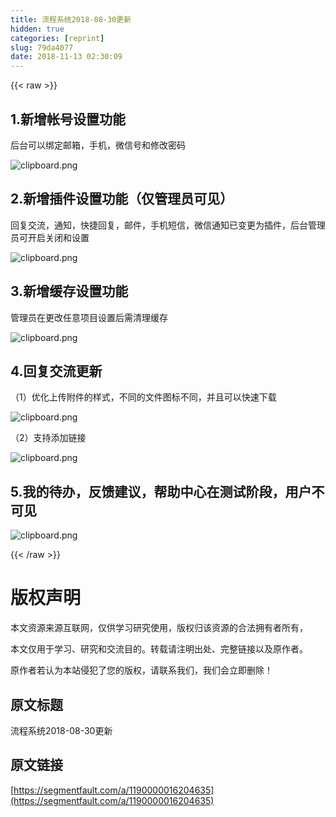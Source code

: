 ```yaml
---
title: 流程系统2018-08-30更新
hidden: true
categories: [reprint]
slug: 79da4077
date: 2018-11-13 02:30:09
---
```


{{< raw >}}
<h2>1.&#x65B0;&#x589E;&#x5E10;&#x53F7;&#x8BBE;&#x7F6E;&#x529F;&#x80FD;</h2><p>&#x540E;&#x53F0;&#x53EF;&#x4EE5;&#x7ED1;&#x5B9A;&#x90AE;&#x7BB1;&#xFF0C;&#x624B;&#x673A;&#xFF0C;&#x5FAE;&#x4FE1;&#x53F7;&#x548C;&#x4FEE;&#x6539;&#x5BC6;&#x7801;</p><p><span class="img-wrap"><img data-src="/img/bVbf9Ea?w=1076&amp;h=657" src="https://static.alili.tech/img/bVbf9Ea?w=1076&amp;h=657" alt="clipboard.png" title="clipboard.png"></span></p><h2>2.&#x65B0;&#x589E;&#x63D2;&#x4EF6;&#x8BBE;&#x7F6E;&#x529F;&#x80FD;&#xFF08;&#x4EC5;&#x7BA1;&#x7406;&#x5458;&#x53EF;&#x89C1;&#xFF09;</h2><p>&#x56DE;&#x590D;&#x4EA4;&#x6D41;&#xFF0C;&#x901A;&#x77E5;&#xFF0C;&#x5FEB;&#x6377;&#x56DE;&#x590D;&#xFF0C;&#x90AE;&#x4EF6;&#xFF0C;&#x624B;&#x673A;&#x77ED;&#x4FE1;&#xFF0C;&#x5FAE;&#x4FE1;&#x901A;&#x77E5;&#x5DF2;&#x53D8;&#x66F4;&#x4E3A;&#x63D2;&#x4EF6;&#xFF0C;&#x540E;&#x53F0;&#x7BA1;&#x7406;&#x5458;&#x53EF;&#x5F00;&#x542F;&#x5173;&#x95ED;&#x548C;&#x8BBE;&#x7F6E;</p><p><span class="img-wrap"><img data-src="/img/bVbf9FA?w=1148&amp;h=879" src="https://static.alili.tech/img/bVbf9FA?w=1148&amp;h=879" alt="clipboard.png" title="clipboard.png"></span></p><h2>3.&#x65B0;&#x589E;&#x7F13;&#x5B58;&#x8BBE;&#x7F6E;&#x529F;&#x80FD;</h2><p>&#x7BA1;&#x7406;&#x5458;&#x5728;&#x66F4;&#x6539;&#x4EFB;&#x610F;&#x9879;&#x76EE;&#x8BBE;&#x7F6E;&#x540E;&#x9700;&#x6E05;&#x7406;&#x7F13;&#x5B58;</p><p><span class="img-wrap"><img data-src="/img/bVbf9HQ?w=1038&amp;h=356" src="https://static.alili.tech/img/bVbf9HQ?w=1038&amp;h=356" alt="clipboard.png" title="clipboard.png"></span></p><h2>4.&#x56DE;&#x590D;&#x4EA4;&#x6D41;&#x66F4;&#x65B0;</h2><p>&#xFF08;1&#xFF09;&#x4F18;&#x5316;&#x4E0A;&#x4F20;&#x9644;&#x4EF6;&#x7684;&#x6837;&#x5F0F;&#xFF0C;&#x4E0D;&#x540C;&#x7684;&#x6587;&#x4EF6;&#x56FE;&#x6807;&#x4E0D;&#x540C;&#xFF0C;&#x5E76;&#x4E14;&#x53EF;&#x4EE5;&#x5FEB;&#x901F;&#x4E0B;&#x8F7D;</p><p><span class="img-wrap"><img data-src="/img/bVbf9Is?w=629&amp;h=144" src="https://static.alili.tech/img/bVbf9Is?w=629&amp;h=144" alt="clipboard.png" title="clipboard.png"></span></p><p>&#xFF08;2&#xFF09;&#x652F;&#x6301;&#x6DFB;&#x52A0;&#x94FE;&#x63A5;</p><p><span class="img-wrap"><img data-src="/img/bVbf9IE?w=754&amp;h=685" src="https://static.alili.tech/img/bVbf9IE?w=754&amp;h=685" alt="clipboard.png" title="clipboard.png"></span></p><h2>5.&#x6211;&#x7684;&#x5F85;&#x529E;&#xFF0C;&#x53CD;&#x9988;&#x5EFA;&#x8BAE;&#xFF0C;&#x5E2E;&#x52A9;&#x4E2D;&#x5FC3;&#x5728;&#x6D4B;&#x8BD5;&#x9636;&#x6BB5;&#xFF0C;&#x7528;&#x6237;&#x4E0D;&#x53EF;&#x89C1;</h2><p><span class="img-wrap"><img data-src="/img/bVbgb2S?w=1078&amp;h=941" src="https://static.alili.tech/img/bVbgb2S?w=1078&amp;h=941" alt="clipboard.png" title="clipboard.png"></span></p>
{{< /raw >}}

# 版权声明
本文资源来源互联网，仅供学习研究使用，版权归该资源的合法拥有者所有，

本文仅用于学习、研究和交流目的。转载请注明出处、完整链接以及原作者。 

原作者若认为本站侵犯了您的版权，请联系我们，我们会立即删除！

## 原文标题
流程系统2018-08-30更新

## 原文链接
[https://segmentfault.com/a/1190000016204635](https://segmentfault.com/a/1190000016204635)

